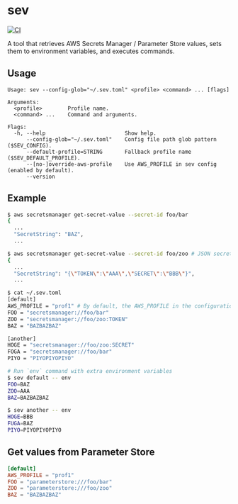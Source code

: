 # sev

[![CI](https://github.com/winebarrel/sev/actions/workflows/ci.yml/badge.svg)](https://github.com/winebarrel/sev/actions/workflows/ci.yml)

A tool that retrieves AWS Secrets Manager / Parameter Store values, sets them to environment variables, and executes commands.

## Usage

```
Usage: sev --config-glob="~/.sev.toml" <profile> <command> ... [flags]

Arguments:
  <profile>        Profile name.
  <command> ...    Command and arguments.

Flags:
  -h, --help                         Show help.
      --config-glob="~/.sev.toml"    Config file path glob pattern ($SEV_CONFIG).
      --default-profile=STRING       Fallback profile name ($SEV_DEFAULT_PROFILE).
      --[no-]override-aws-profile    Use AWS_PROFILE in sev config (enabled by default).
      --version
```

## Example

```sh
$ aws secretsmanager get-secret-value --secret-id foo/bar
{
  ...
  "SecretString": "BAZ",
  ...

$ aws secretsmanager get-secret-value --secret-id foo/zoo # JSON secret
{
  ...
  "SecretString": "{\"TOKEN\":\"AAA\",\"SECRET\":\"BBB\"}",
  ...
```

```sh
$ cat ~/.sev.toml
[default]
AWS_PROFILE = "prof1" # By default, the AWS_PROFILE in the configuration file is used.
FOO = "secretsmanager://foo/bar"
ZOO = "secretsmanager://foo/zoo:TOKEN"
BAZ = "BAZBAZBAZ"

[another]
HOGE = "secretsmanager://foo/zoo:SECRET"
FOGA = "secretsmanager://foo/bar"
PIYO = "PIYOPIYOPIYO"
```

```sh
# Run `env` command with extra environment variables
$ sev default -- env
FOO=BAZ
ZOO=AAA
BAZ=BAZBAZBAZ

$ sev another -- env
HOGE=BBB
FUGA=BAZ
PIYO=PIYOPIYOPIYO
```

## Get values from Parameter Store

```toml
[default]
AWS_PROFILE = "prof1"
FOO = "parameterstore:///foo/bar"
ZOO = "parameterstore:///foo/zoo"
BAZ = "BAZBAZBAZ"
```

